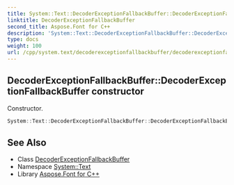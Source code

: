 ```yaml
---
title: System::Text::DecoderExceptionFallbackBuffer::DecoderExceptionFallbackBuffer constructor
linktitle: DecoderExceptionFallbackBuffer
second_title: Aspose.Font for C++
description: 'System::Text::DecoderExceptionFallbackBuffer::DecoderExceptionFallbackBuffer constructor. Constructor in C++.'
type: docs
weight: 100
url: /cpp/system.text/decoderexceptionfallbackbuffer/decoderexceptionfallbackbuffer/
---
```

## DecoderExceptionFallbackBuffer::DecoderExceptionFallbackBuffer constructor


Constructor.

```cpp
System::Text::DecoderExceptionFallbackBuffer::DecoderExceptionFallbackBuffer()
```

## See Also

* Class [DecoderExceptionFallbackBuffer](../)
* Namespace [System::Text](../../)
* Library [Aspose.Font for C++](../../../)
